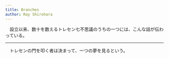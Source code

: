 ```yaml
---
title: Branches
author: Ray Shirohara
---
```


　設立以来、数十を数えるトレセン七不思議のうちの一つには、こんな話が伝わっている。

---

　トレセンの門を叩く者は決まって、一つの夢を見るという。
